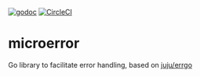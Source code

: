 [![godoc](https://img.shields.io/badge/godoc-reference-5272B4.svg)](https://godoc.org/github.com/giantswarm/microerror)
[![CircleCI](https://circleci.com/gh/giantswarm/microerror.svg?style=shield&circle-token=f40c341b2c40c9aa5852fda592755a8f8aedc983)](https://circleci.com/gh/giantswarm/microerror)

# microerror

Go library to facilitate error handling, based on [juju/errgo](https://github.com/juju/errgo)

